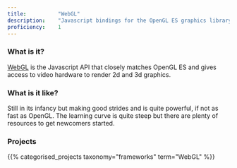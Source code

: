 ```yaml
---
title: 			"WebGL"
description: 	"Javascript bindings for the OpenGL ES graphics library."
proficiency:	1
---
```


### What is it?
[WebGL](https://www.khronos.org/webgl/) is the Javascript API that closely matches OpenGL ES and gives access to video hardware to render 2d and 3d graphics.

### What is it like?
Still in its infancy but making good strides and is quite powerful, if not as fast as OpenGL. The learning curve is quite steep but there are plenty of resources to get newcomers started.

### Projects
{{% categorised_projects taxonomy="frameworks" term="WebGL" %}}